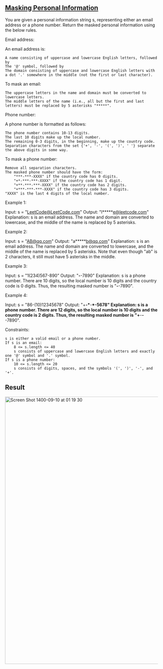 ## [Masking Personal Information](https://leetcode.com/problems/masking-personal-information/)

You are given a personal information string s, representing either an email address or a phone number. Return the masked personal information using the below rules.

Email address:

An email address is:

    A name consisting of uppercase and lowercase English letters, followed by
    The '@' symbol, followed by
    The domain consisting of uppercase and lowercase English letters with a dot '.' somewhere in the middle (not the first or last character).

To mask an email:

    The uppercase letters in the name and domain must be converted to lowercase letters.
    The middle letters of the name (i.e., all but the first and last letters) must be replaced by 5 asterisks "*****".

Phone number:

A phone number is formatted as follows:

    The phone number contains 10-13 digits.
    The last 10 digits make up the local number.
    The remaining 0-3 digits, in the beginning, make up the country code.
    Separation characters from the set {'+', '-', '(', ')', ' '} separate the above digits in some way.

To mask a phone number:

    Remove all separation characters.
    The masked phone number should have the form:
        "***-***-XXXX" if the country code has 0 digits.
        "+*-***-***-XXXX" if the country code has 1 digit.
        "+**-***-***-XXXX" if the country code has 2 digits.
        "+***-***-***-XXXX" if the country code has 3 digits.
    "XXXX" is the last 4 digits of the local number.

Example 1:

Input: s = "LeetCode@LeetCode.com"
Output: "l**\***e@leetcode.com"
Explanation: s is an email address.
The name and domain are converted to lowercase, and the middle of the name is replaced by 5 asterisks.

Example 2:

Input: s = "AB@qq.com"
Output: "a**\***b@qq.com"
Explanation: s is an email address.
The name and domain are converted to lowercase, and the middle of the name is replaced by 5 asterisks.
Note that even though "ab" is 2 characters, it still must have 5 asterisks in the middle.

Example 3:

Input: s = "1(234)567-890"
Output: "**_-_**-7890"
Explanation: s is a phone number.
There are 10 digits, so the local number is 10 digits and the country code is 0 digits.
Thus, the resulting masked number is "**_-_**-7890".

Example 4:

Input: s = "86-(10)12345678"
Output: "+**-\***-**\*-5678"
Explanation: s is a phone number.
There are 12 digits, so the local number is 10 digits and the country code is 2 digits.
Thus, the resulting masked number is "+**-**_-_**-7890".

Constraints:

    s is either a valid email or a phone number.
    If s is an email:
        8 <= s.length <= 40
        s consists of uppercase and lowercase English letters and exactly one '@' symbol and '.' symbol.
    If s is a phone number:
        10 <= s.length <= 20
        s consists of digits, spaces, and the symbols '(', ')', '-', and '+'.
        
        
## Result
<img width="879" alt="Screen Shot 1400-09-10 at 01 19 30" src="https://user-images.githubusercontent.com/63261053/144133478-02764dc3-2d67-4046-a51b-a3f93d105d37.png">


